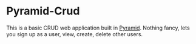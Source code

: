 # Pyramid-Crud

This is a basic CRUD web application built in [Pyramid](https://trypyramid.com). Nothing fancy, lets you sign up as a user, view, create, delete other users. 
